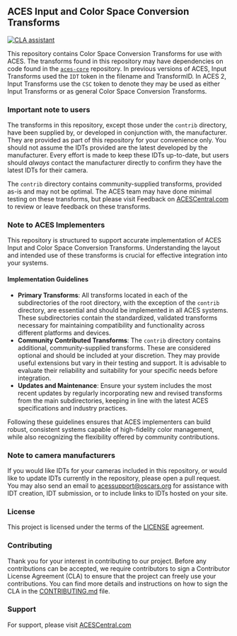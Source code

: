 ## ACES Input and Color Space Conversion Transforms ##

[![CLA assistant](https://cla-assistant.io/readme/badge/ampas/aces-input-and-colorspaces)](https://cla-assistant.io/ampas/aces-input-and-colorspaces)

This repository contains Color Space Conversion Transforms for use with ACES. The transforms found in this repository may have dependencies on code found in the [`aces-core`](https://github.com/ampas/aces-dev) repository. In previous versions of ACES, Input Transforms used the `IDT` token in the filename and TransformID. In ACES 2, Input Transforms use the `CSC` token to denote they may be used as either Input Transforms or as general Color Space Conversion Transforms.

### Important note to users ###
The transforms in this repository, except those under the `contrib` directory, have been supplied by, or developed in conjunction with, the manufacturer. They are provided as part of this repository for your convenience only. You should not assume the IDTs provided are the latest developed by the manufacturer. Every effort is made to keep these IDTs up-to-date, but users should *always* contact the manufacturer directly to confirm they have the latest IDTs for their camera.

The `contrib` directory contains community-supplied transforms, provided as-is and may not be optimal. The ACES team may have done minimal testing on these transforms, but please visit Feedback on [ACESCentral.com](https://community.acescentral.com) to review or leave feedback on these transforms.

### Note to ACES Implementers ###

This repository is structured to support accurate implementation of ACES Input and Color Space Conversion Transforms. Understanding the layout and intended use of these transforms is crucial for effective integration into your systems.

#### Implementation Guidelines ####
- **Primary Transforms**: All transforms located in each of the subdirectories of the root directory, with the exception of the `contrib` directory, are essential and should be implemented in all ACES systems. These subdirectories contain the standardized, validated transforms necessary for maintaining compatibility and functionality across different platforms and devices.
- **Community Contributed Transforms**: The `contrib` directory contains additional, community-supplied transforms. These are considered optional and should be included at your discretion. They may provide useful extensions but vary in their testing and support. It is advisable to evaluate their reliability and suitability for your specific needs before integration.
- **Updates and Maintenance**: Ensure your system includes the most recent updates by regularly incorporating new and revised transforms from the main subdirectories, keeping in line with the latest ACES specifications and industry practices.

Following these guidelines ensures that ACES implementers can build robust, consistent systems capable of high-fidelity color management, while also recognizing the flexibility offered by community contributions.

### Note to camera manufacturers ###
If you would like IDTs for your cameras included in this repository, or would like to update IDTs currently in the repository, please open a pull request. You may also send an email to acessupport@oscars.org for assistance with IDT creation, IDT submission, or to include links to IDTs hosted on your site.

### License ###
This project is licensed under the terms of the [LICENSE](./LICENSE.md) agreement.

### Contributing ###
Thank you for your interest in contributing to our project. Before any contributions can be accepted, we require contributors to sign a Contributor License Agreement (CLA) to ensure that the project can freely use your contributions. You can find more details and instructions on how to sign the CLA in the [CONTRIBUTING.md](./CONTRIBUTING.md) file.

### Support ###
For support, please visit [ACESCentral.com](https://acescentral.com)

